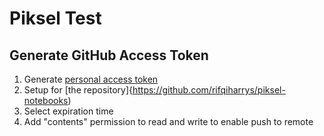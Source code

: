 # Piksel Test

## Generate GitHub Access Token

1. Generate [personal access token](https://github.com/settings/personal-access-tokens)
2. Setup for [the repository]{https://github.com/rifqiharrys/piksel-notebooks)
3. Select expiration time
4. Add "contents" permission to read and write to enable push to remote
